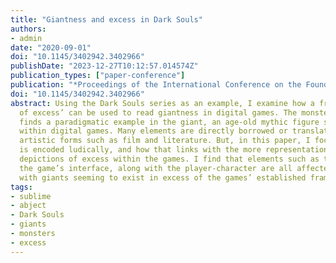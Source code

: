 ```yaml
---
title: "Giantness and excess in Dark Souls"
authors:
- admin
date: "2020-09-01"
doi: "10.1145/3402942.3402966"
publishDate: "2023-12-27T10:12:57.014574Z"
publication_types: ["paper-conference"]
publication: "*Proceedings of the International Conference on the Foundations of Digital Games (FDG ‘20)*"
doi: "10.1145/3402942.3402966"
abstract: Using the Dark Souls series as an example, I examine how a frame of ‘monster
  of excess’ can be used to read giantness in digital games. The monster of excess
  finds a paradigmatic example in the giant, an age-old mythic figure still prevalent
  within digital games. Many elements are directly borrowed or translated from other
  artistic forms such as film and literature. But, in this paper, I focus on how excess
  is encoded ludically, and how that links with the more representational and aesthetic
  depictions of excess within the games. I find that elements such as the camera and
  the game’s interface, along with the player-character are all affected by giantness,
  with giants seeming to exist in excess of the games’ established frames.
tags:
- sublime
- abject
- Dark Souls
- giants
- monsters
- excess
---
```

